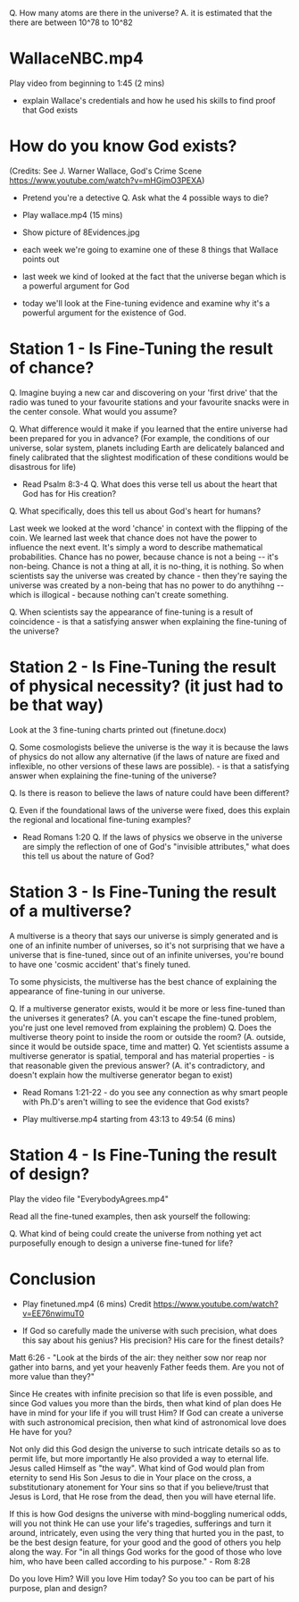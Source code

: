 Q. How many atoms are there in the universe?
A. it is estimated that the there are between 10^78 to 10^82

# WallaceNBC.mp4

Play video from beginning to 1:45 (2 mins)

- explain Wallace's credentials and how he used his skills to find proof that God exists

# How do you know God exists?

(Credits: See J. Warner Wallace, God's Crime Scene https://www.youtube.com/watch?v=mHGjmO3PEXA)

- Pretend you're a detective
  Q. Ask what the 4 possible ways to die?

- Play wallace.mp4 (15 mins)
- Show picture of 8Evidences.jpg
- each week we're going to examine one of these 8 things that Wallace points out
- last week we kind of looked at the fact that the universe began which is a powerful argument for God
- today we'll look at the Fine-tuning evidence and examine why it's a powerful argument for the existence of God.

# Station 1 - Is Fine-Tuning the result of chance?

Q. Imagine buying a new car and discovering on your 'first drive' that the radio was tuned to your favourite stations and your favourite snacks were in the center console. What would you assume?

Q. What difference would it make if you learned that the entire universe had been prepared for you in advance? (For example, the conditions of our universe, solar system, planets including Earth are delicately balanced and finely calibrated that the slightest modification of these conditions would be disastrous for life)

- Read Psalm 8:3-4
  Q. What does this verse tell us about the heart that God has for His creation?

Q. What specifically, does this tell us about God's heart for humans?

Last week we looked at the word 'chance' in context with the flipping of the coin.
We learned last week that chance does not have the power to influence the next event. It's simply a word to describe
mathematical probabilities. Chance has no power, because chance is not a being -- it's non-being. Chance is not a thing at all, it is no-thing, it is nothing. So when scientists say the universe was created by chance - then they're saying the universe was created by a non-being that has no power to do anythihng -- which is illogical - because nothing can't create something.

Q. When scientists say the appearance of fine-tuning is a result of coincidence - is that a satisfying answer when explaining the fine-tuning of the universe?

# Station 2 - Is Fine-Tuning the result of physical necessity? (it just had to be that way)

Look at the 3 fine-tuning charts printed out (finetune.docx)

Q. Some cosmologists believe the universe is the way it is because the laws of physics do not allow any alternative (if the laws of nature are fixed and inflexible, no other versions of these laws are possible). - is that a satisfying answer when explaining the fine-tuning of the universe?

Q. Is there is reason to believe the laws of nature could have been different?

Q. Even if the foundational laws of the universe were fixed, does this explain the regional and locational fine-tuning examples?

- Read Romans 1:20
  Q. If the laws of physics we observe in the universe are simply the reflection of one of God's "invisible attributes," what does this tell us about the nature of God?

# Station 3 - Is Fine-Tuning the result of a multiverse?

A multiverse is a theory that says our universe is simply generated and is one of an infinite number of universes, so it's not surprising that we have a universe that is fine-tuned, since out of an infinite universes, you're bound to have one 'cosmic accident' that's finely tuned.

To some physicists, the multiverse has the best chance of explaining the appearance of fine-tuning in our universe.

Q. If a multiverse generator exists, would it be more or less fine-tuned than the universes it generates? (A. you can't escape the fine-tuned problem, you're just one level removed from explaining the problem)
Q. Does the multiverse theory point to inside the room or outside the room? (A. outside, since it would be outside space, time and matter)
Q. Yet scientists assume a multiverse generator is spatial, temporal and has material properties - is that reasonable given the previous answer? (A. it's contradictory, and doesn't explain how the multiverse generator began to exist)

- Read Romans 1:21-22 - do you see any connection as why smart people with Ph.D's aren't willing to see the evidence that God exists?

- Play multiverse.mp4 starting from 43:13 to 49:54 (6 mins)

# Station 4 - Is Fine-Tuning the result of design?

Play the video file "EverybodyAgrees.mp4"

Read all the fine-tuned examples, then ask yourself the following:

Q. What kind of being could create the universe from nothing yet act purposefully enough to design a universe fine-tuned for life?

# Conclusion

- Play finetuned.mp4 (6 mins) Credit https://www.youtube.com/watch?v=EE76nwimuT0

* If God so carefully made the universe with such precision, what does this say about his genius? His precision?
  His care for the finest details?

Matt 6:26 - "Look at the birds of the air: they neither sow nor reap nor gather into barns, and yet your heavenly Father feeds them. Are you not of more value than they?"

Since He creates with infinite precision so that life is even possible, and since God values you more than the birds, then what kind of plan does He have in mind for your life if you will trust Him? If God can create a universe with such astronomical precision, then what kind of astronomical love does He have for you?

Not only did this God design the universe to such intricate details so as to permit life, but more importantly He also provided a way to eternal life. Jesus called Himself as "the way". What kind of God would plan from eternity to send His Son Jesus to die in Your place on the cross, a substitutionary atonement for Your sins so that if you believe/trust that Jesus is Lord, that He rose from the dead, then you will have eternal life.

If this is how God designs the universe with mind-boggling numerical odds, will you not think He can use your life's tragedies, sufferings and turn it around, intricately, even using the very thing that hurted you in the past, to be the best design feature, for your good and the good of others you help along the way. For "in all things God works for the good of those who love him, who have been called according to his purpose." - Rom 8:28

Do you love Him? Will you love Him today? So you too can be part of his purpose, plan and design?
